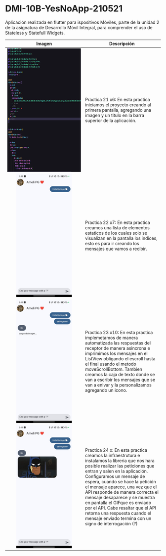 # DMI-10B-YesNoApp-210521
Aplicación realizada en flutter para ispositivos Móviles, parte de la unidad 2 de la asignatura de Desarrollo Móvil Integral, para comprender el uso de Stateless y Statefull Widgets.

<table align="center">
  <thead>
    <tr>
      <th>Imagen</th>
      <th>Descripción</th>
    </tr>
  </thead>
  <tbody>
    <tr>
      <td width="50%" align="center"><img  align="center"  src="https://github.com/Amelipg/DMI-10B-YesNoApp-210521/blob/main/Imagenes/Captura%20de%20pantalla%202024-11-22%20140349.png" alt="Captura 1" style="height: 400px;"></td>
      <td>Practica 21 x6: En esta practica iniciamos el proyecto creando al primera pantalla, agregando una imagen y un titulo en la barra superior de la aplicación.</td>
    </tr>
    <tr>
      <td width="50%" align="center"><img  alt="Mark streak" src="https://github.com/Amelipg/DMI-10B-YesNoApp-210521/blob/main/Imagenes/Imagen%20de%20WhatsApp%202024-11-22%20a%20las%2014.05.25_58a95529.jpg" alt="Captura 2" style="height: 400px;"></td>
      <td>  Practica 22 x7: En esta practica creamos una lista de elementos estaticos de los cuales solo se visualizan en la pantalla los indices, esto es para ir creando los mensajes que vamos a recibir.</td>
    </tr>
    <tr>
      <td width="50%" align="center"><img  align="center"  src="https://github.com/Amelipg/DMI-10B-YesNoApp-210521/blob/main/Imagenes/Imagen%20de%20WhatsApp%202024-11-22%20a%20las%2014.05.41_f336de2b.jpg" alt="Captura 3" style="height: 400px;"></td>
      <td>Practica 23 x10: En esta practica implemetamos de manera automatizada las respuestas del receptor de manera asincrona e imprimimos los mensajes en el ListView obligando el escroll hasta el final usando el metodo moveScrollBottom. Tambien creamos la caja de texto donde se van a escribir los mensajes que se van a enivar y la personalizamos agregando un icono.</td>
    </tr>
    <tr>
      <td width="50%" align="center"><img  alt="Mark streak" src="https://github.com/Amelipg/DMI-10B-YesNoApp-210521/blob/main/Imagenes/Imagen%20de%20WhatsApp%202024-11-22%20a%20las%2014.05.41_323724ba.jpg" alt="Captura 4" style="height: 400px;"></td>
      <td>Practica 24 x: En esta practica creamos la infraestrutura e instalamos la libreria que nos hara posible realizar las peticiones que entran y salen en la aplicación. Configuramos un mensaje de espera, cuando se hace la petición el mensaje aparece, una vez que         el API responde de manera correcta el mensaje desaparece y se muestra en pantalla el GIFque es enviado por el API. Cabe resaltar que el API retorna una respuesta cuando el mensaje enviado termina con un signo de interrogación (?)</td>
    </tr>
  </tbody>
</table>
